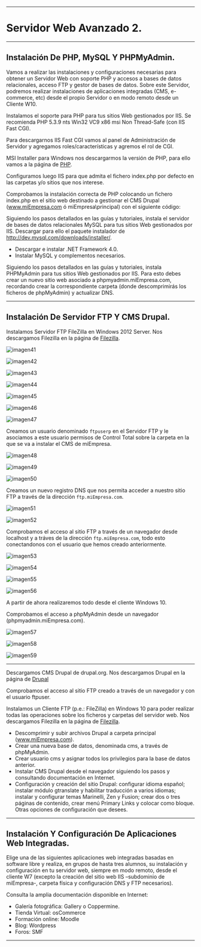 ___

# **Servidor Web Avanzado 2.**

---

## **Instalación De PHP, MySQL Y PHPMyAdmin.**

Vamos a realizar las instalaciones y configuraciones necesarias para obtener un Servidor Web con soporte PHP y accesos a bases de datos relacionales, acceso FTP y gestor de bases de datos. Sobre este Servidor, podremos realizar instalaciones de aplicaciones integradas (CMS, e-commerce, etc) desde el propio Servidor o en modo remoto desde un Cliente W10.

Instalamos el soporte para PHP para tus sitios Web gestionados por IIS. Se recomienda PHP 5.3.9 nts Win32 VC9 x86 msi Non Thread-Safe (con IIS Fast CGI).

Para descargarnos IIS Fast CGI vamos al panel de Administración de Servidor y agregamos roles/características y agremos el rol de CGI.

MSI Installer para Windows nos descargarmos la versión de PHP, para ello vamos a la página de [PHP](windows.php.net/downloads/releases/archives).

Configuramos luego IIS para que admita el fichero index.php por defecto en las carpetas y/o sitios que nos interese.

Comprobamos la instalación correcta de PHP colocando un fichero index.php en el sitio web destinado a gestionar el CMS Drupal (www.miEmpresa.com ó miEmpresa\principal) con el siguiente código: <?php phpinfo(); ?>

Siguiendo los pasos detallados en las guías y tutoriales, instala el servidor de bases de datos relacionales MySQL para tus sitios Web gestionados por IIS. Descargar para ello el paquete instalador de http://dev.mysql.com/downloads/installer/.
* Descargar e instalar .NET Framework 4.0.
* Instalar MySQL y complementos necesarios.

Siguiendo los pasos detallados en las guías y tutoriales, instala PHPMyAdmin para tus sitios Web gestionados por IIS. Para esto debes crear un nuevo sitio web asociado a phpmyadmin.miEmpresa.com, recordando crear la correspondiente carpeta (donde descomprimirás los ficheros de phpMyAdmin) y actualizar DNS.

---

## **Instalación De Servidor FTP Y CMS Drupal.**

Instalamos Servidor FTP FileZilla en Windows 2012 Server. Nos descargamos Filezilla en la página de [Filezilla](http://filezilla-project.org/download.php?type=server).

![imagen41](./images/servidor_web_avanzado_2/41.png)

![imagen42](./images/servidor_web_avanzado_2/42.png)

![imagen43](./images/servidor_web_avanzado_2/43.png)

![imagen44](./images/servidor_web_avanzado_2/44.png)

![imagen45](./images/servidor_web_avanzado_2/45.png)

![imagen46](./images/servidor_web_avanzado_2/46.png)

![imagen47](./images/servidor_web_avanzado_2/47.png)

Creamos un usuario denominado `ftpuserp` en el Servidor FTP y le asociamos a este usuario permisos de Control Total sobre la carpeta en la que se va a instalar el CMS de miEmpresa.

![imagen48](./images/servidor_web_avanzado_2/48.png)

![imagen49](./images/servidor_web_avanzado_2/49.png)

![imagen50](./images/servidor_web_avanzado_2/50.png)

Creamos un nuevo registro DNS que nos permita acceder a nuestro sitio FTP a través de la dirección `ftp.miEmpresa.com`.

![imagen51](./images/servidor_web_avanzado_2/51.png)

![imagen52](./images/servidor_web_avanzado_2/52.png)

Comprobamos el acceso al sitio FTP a través de un navegador desde localhost y a tráves de la dirección `ftp.miEmpresa.com`, todo esto conectandonos con el usuario que hemos creado anteriormente.

![imagen53](./images/servidor_web_avanzado_2/53.png)

![imagen54](./images/servidor_web_avanzado_2/54.png)

![imagen55](./images/servidor_web_avanzado_2/55.png)

![imagen56](./images/servidor_web_avanzado_2/56.png)

A partir de ahora realizaremos todo desde el cliente Windows 10.

Comprobamos el acceso a phpMyAdmin desde un navegador (phpmyadmin.miEmpresa.com).

![imagen57](./images/servidor_web_avanzado_2/57.png)

![imagen58](./images/servidor_web_avanzado_2/58.png)

![imagen59](./images/servidor_web_avanzado_2/59.png)

----------------------------------------------------------------------------------------------

Descargamos CMS Drupal de drupal.org. Nos descargamos Drupal en la página de [Drupal](http://drupal.org/project/drupal)

Comprobamos el acceso al sitio FTP creado a través de un navegador y con el usuario ftpuser.

Instalamos un Cliente FTP (p.e.: FileZilla) en Windows 10 para poder realizar todas las operaciones sobre los ficheros y carpetas del servidor web. Nos descargamos Filezilla en la página de [Filezilla](http://filezilla-project.org/download.php?type=client).

* Descomprimir y subir archivos Drupal a carpeta principal (www.miEmpresa.com).
* Crear una nueva base de datos, denominada cms, a través de phpMyAdmin.
* Crear usuario cms y asignar todos los privilegios para la base de datos anterior.
* Instalar CMS Drupal desde el navegador siguiendo los pasos y consultando documentación en Internet.
* Configuración y creación del sitio Drupal: configurar idioma español; instalar módulo gtranslate y habilitar traducción a varios idiomas; instalar y configurar temas Marinelli, Zen y Fusion; crear dos o tres páginas de contenido, crear menú Primary Links y colocar como bloque. Otras opciones de configuración que desees.

---

## **Instalación Y Configuración De Aplicaciones Web Integradas.**

Elige una de las siguientes aplicaciones web integradas basadas en software libre y realiza, en grupos de hasta tres alumnos, su instalación y configuración en tu servidor web, siempre en modo remoto, desde el cliente W7 (excepto la creación del sitio web IIS –subdominio de miEmpresa-, carpeta física y configuración DNS y FTP necesarios).

Consulta la amplia documentación disponible en Internet:

* Galería fotográfica: Gallery o Coppermine.
* Tienda Virtual: osCommerce
* Formación online: Moodle
* Blog: Wordpress
* Foros: SMF

---
